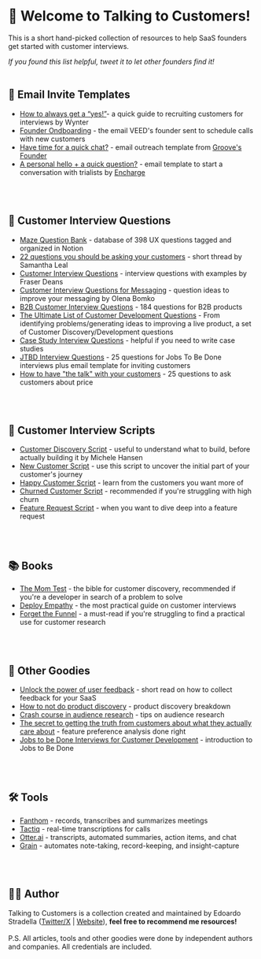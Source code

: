 # 👋 Welcome to Talking to Customers!

This is a short hand-picked collection of resources to help SaaS founders get started with customer interviews.


*If you found this list helpful, tweet it to let other founders find it!*
</br>
</br>

## 💌 Email Invite Templates
* [How to always get a “yes!”](https://wynter.com/post/customers-for-interviews)- a quick guide to recruiting customers for interviews by Wynter
* [Founder Ondboarding](https://twitter.com/sab8a/status/1750139712424091767) - the email VEED's founder sent to schedule calls with new customers
* [Have time for a quick chat?](https://www.groovehq.com/attachments/blog/non-scaleable-growth-tactics/a-request.png) - email outreach template from [Groove's Founder](https://www.groovehq.com/blog/business-email-templates)
* [A personal hello + a quick question?](https://cdn-aipmi.nitrocdn.com/pUHWBQidOlEeRPsGpymdfXQXdCAwwKii/assets/images/optimized/rev-c784aaf/encharge.io/wp-content/uploads/2019/08/personal-intro.jpg) - email template to start a conversation with trialists by [Encharge](https://encharge.io/onboarding-email-sequence/)
</br>
</br>

## 🔎 Customer Interview Questions
* [Maze Question Bank](https://mazedesign.notion.site/dd213d94bcf046738434f93ce8152ab6?v=d05d4225bd8142dbb990e047e6d2ab24) - database of 398 UX questions tagged and organized in Notion
* [22 questions you should be asking your customers](https://twitter.com/samanthalcc/status/1567859143926599681?ref_src=twsrc%5Etfw%7Ctwcamp%5Etweetembed%7Ctwterm%5E1567859143926599681%7Ctwgr%5Ebe8958826cf224887267734f0f13f704902ec5b2%7Ctwcon%5Es1_&ref_url=https%3A%2F%2Fwww.notion.so%2Fedoardostradella%2FStudies-d19fbe731e774318ae655a41a8ff0341) - short thread by Samantha Leal
* [Customer Interview Questions](https://www.insightpipeline.com/customer-interview-questions) - interview questions with examples by Fraser Deans
* [Customer Interview Questions for Messaging](https://twitter.com/olenabomko/status/1665696726311682050) - question ideas to improve your messaging by Olena Bomko
* [B2B Customer Interview Questions](https://www.contentlift.io/customer-interview-questions) -  184 questions for B2B products 
* [The Ultimate List of Customer Development Questions](https://mfishbein.com/the-ultimate-list-of-customer-development-questions/) - From identifying problems/generating ideas to improving a live product, a set of Customer Discovery/Development questions
* [Case Study Interview Questions](https://twitter.com/olenabomko/status/1705197148126487011) - helpful if you need to write case studies
* [JTBD Interview Questions](https://docs.google.com/document/d/183PzYjQi2vsIRlPMUrtzRwZF1VdnZWNDAZsrJ4MRT4Q/edit#heading=h.qgx3g981sn95) - 25 questions for Jobs To Be Done interviews plus email template for inviting customers 
* [How to have "the talk" with your customers](https://www.growthunhinged.com/p/your-guide-to-finally-talking-to) - 25 questions to ask customers about price
</br>
</br>

## 💎 Customer Interview Scripts
* [Customer Discovery Script](https://deployempathy.substack.com/p/customer-interview-script-discovery-phase-i-e-before-you-ve-built-anything-415336) - useful to understand what to build, before actually building it by Michele Hansen
* [New Customer Script](https://deployempathy.substack.com/p/customer-interview-script-template-relatively-new-customer-aka-jtbd-switch-interview-415338) - use this script to uncover the initial part of your customer's journey
* [Happy Customer Script](https://deployempathy.substack.com/p/customer-interview-script-happy-customer-415341) - learn from the customers you want more of
* [Churned Customer Script](https://deployempathy.substack.com/p/customer-interview-script-churned-customer-415342) - recommended if you're struggling with high churn
* [Feature Request Script](https://deployempathy.substack.com/p/turning-feature-requests-into-customer-research-450754) - when you want to dive deep into a feature request 
</br>
</br>

## 📚 Books
* [The Mom Test](https://www.momtestbook.com/) - the bible for customer discovery, recommended if you're a developer in search of a problem to solve
* [Deploy Empathy](https://deployempathy.com/) - the most practical guide on customer interviews
* [Forget the Funnel](https://www.forgetthefunnel.com/customer-led-growth/book) - a must-read if you're struggling to find a practical use for customer research
</br>
</br>

## 🚀 Other Goodies
* [Unlock the power of user feedback](https://growthroadmaps.beehiiv.com/p/unlock-power-user-feedback) - short read on how to collect feedback for your SaaS
* [How to not do product discovery](https://demandmaven.substack.com/p/how-to-not-do-product-discovery) - product discovery breakdown
* [Crash course in audience research](https://www.forgetthefunnel.com/resources/saas-audience-research-habits) - tips on audience research
* [The secret to getting the truth from customers about what they actually care about](https://demandmaven.substack.com/p/maxdiff-the-secret-to-getting-the) - feature preference analysis done right
* [Jobs to be Done Interviews for Customer Development](https://valchanova.me/customer-development-jobs-to-be-done/) - introduction to Jobs to Be Done
</br>
</br>

## 🛠 Tools
* [Fanthom](https://fathom.video/) - records, transcribes and summarizes meetings
* [Tactiq](https://tactiq.io/) - real-time transcriptions for calls
* [Otter.ai](https://otter.ai/) - transcripts, automated summaries, action items, and chat 
* [Grain](https://grain.com/) - automates note-taking, record-keeping, and insight-capture
</br>
</br>

## 👩‍💻 Author
Talking to Customers is a collection created and maintained by Edoardo Stradella ([Twitter/X](https://twitter.com/e_stradella) | [Website](https://www.edoardostradella.com/)), **feel free to recommend me resources!**
</br>
</br>
P.S. All articles, tools and other goodies were done by independent authors and companies. All credentials are included.
